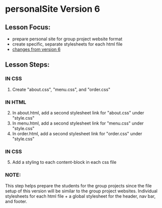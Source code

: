 # personalSite Version 6

## Lesson Focus:
- prepare personal site for group project website format
- create specific, separate stylesheets for each html file
- [changes from version 6](https://github.com/bravecourse/personalSite/commit/1f99dab30874e4d62a4a8899755ed185a32f03da)
## Lesson Steps:
### IN CSS
1. Create "about.css", "menu.css", and "order.css"
### IN HTML
2. In about.html, add a second stylesheet link for "about.css" under "style.css"  
3. In menu.html, add a second stylesheet link for "menu.css" under "style.css"  
4. In order.html, add a second stylesheet link for "order.css" under "style.css"  
### IN CSS
5. Add a styling to each content-block in each css file

### NOTE:
This step helps prepare the students for the group projects since the file setup of 
this version will be similar to the group project websites.
Individual stylesheets for each html file + a global stylesheet for the header, nav bar, and footer.
